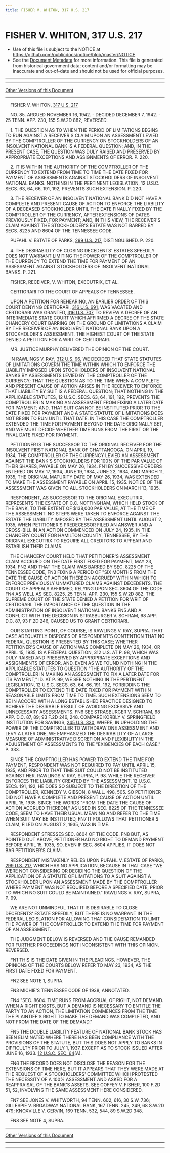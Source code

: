 ```yaml
---
title: FISHER V. WHITON, 317 U.S. 217
---
```


# FISHER V. WHITON, 317 U.S. 217

* Use of this file is subject to the NOTICE at https://github.com/publicdocs/notice/blob/master/NOTICE
* See the [Document Metadata](../../../index.md) for more information.
  This file is generated from historical government data; content and/or formatting may be inaccurate and out-of-date and should not be used for official purposes.

----------
----------

[Other Versions of this Document](https://publicdocs.github.io/go/links?ns=uslm-x&ref=%2Fus%2Fcourts%2Fscotus%2FusReporter%2F317%2F217)

----------

    FISHER V. WHITON, [317 U.S. 217][/us/courts/scotus/usReporter/317/217]

    NO. 85.  ARGUED NOVEMBER 16, 1942.  - DECIDED DECEMBER 7, 1942.  - 25 TENN. APP. 230, 155 S.W.2D 882, REVERSED.

    1.  THE QUESTION AS TO WHEN THE PERIOD OF LIMITATIONS BEGINS TO RUN AGAINST A RECEIVER'S CLAIM UPON AN ASSESSMENT LEVIED BY THE COMPTROLLER OF THE CURRENCY ON STOCKHOLDERS OF AN INSOLVENT NATIONAL BANK IS A FEDERAL QUESTION; AND, IN THE PRESENT CASE, THE QUESTION WAS DULY RAISED AND PRESERVED BY APPROPRIATE EXCEPTIONS AND ASSIGNMENTS OF ERROR.  P. 220.

    2.  IT IS WITHIN THE AUTHORITY OF THE COMPTROLLER OF THE CURRENCY TO EXTEND FROM TIME TO TIME THE DATE FIXED FOR PAYMENT OF ASSESSMENTS AGAINST STOCKHOLDERS OF INSOLVENT NATIONAL BANKS.  NOTHING IN THE PERTINENT LEGISLATION, 12 U.S.C. SECS. 63, 64, 66, 191, 192, PREVENTS SUCH EXTENSION.  P. 220.

    3.  THE RECEIVER OF AN INSOLVENT NATIONAL BANK DID NOT HAVE A COMPLETE AND PRESENT CAUSE OF ACTION TO ENFORCE THE LIABILITY OF A DECEASED STOCKHOLDER UNTIL THE DATE FINALLY FIXED BY THE COMPTROLLER OF THE CURRENCY, AFTER EXTENSIONS OF DATES PREVIOUSLY FIXED, FOR PAYMENT; AND, IN THIS VIEW, THE RECEIVER'S CLAIM AGAINST THE STOCKHOLDER'S ESTATE WAS NOT BARRED BY SECS. 8225 AND 8604 OF THE TENNESSEE CODE.

    PUFAHL V. ESTATE OF PARKS, [299 U.S. 217][/us/courts/scotus/usReporter/299/217], DISTINGUISHED.  P. 220.

    4.  THE DESIRABILITY OF CLOSING DECEDENTS' ESTATES SPEEDILY DOES NOT WARRANT LIMITING THE POWER OF THE COMPTROLLER OF THE CURRENCY TO EXTEND THE TIME FOR PAYMENT OF AN ASSESSMENT AGAINST STOCKHOLDERS OF INSOLVENT NATIONAL BANKS.  P. 221.

    FISHER, RECEIVER, V. WHITON, EXECUTRIX, ET AL.

    CERTIORARI TO THE COURT OF APPEALS OF TENNESSEE.

    UPON A PETITION FOR REHEARING, AN EARLIER ORDER OF THIS COURT DENYING CERTIORARI, [316 U.S. 691][/us/courts/scotus/usReporter/316/691], WAS VACATED AND CERTIORARI WAS GRANTED, [316 U.S. 707][/us/courts/scotus/usReporter/316/707], TO REVIEW A DECREE OF AN INTERMEDIATE STATE COURT WHICH AFFIRMED A DECREE OF THE STATE CHANCERY COURT BARRING ON THE GROUND OF LIMITATIONS A CLAIM BY THE RECEIVER OF AN INSOLVENT NATIONAL BANK UPON A STOCKHOLDER'S ASSESSMENT.  THE HIGHEST COURT OF THE STATE DENIED A PETITION FOR A WRIT OF CERTIORARI.

    MR. JUSTICE MURPHY DELIVERED THE OPINION OF THE COURT.

    IN RAWLINGS V. RAY, [312 U.S. 96][/us/courts/scotus/usReporter/312/96], WE DECIDED THAT STATE STATUTES OF LIMITATIONS GOVERN THE TIME WITHIN WHICH TO ENFORCE THE LIABILITY IMPOSED UPON STOCKHOLDERS OF INSOLVENT NATIONAL BANKS BY ASSESSMENTS LEVIED BY THE COMPTROLLER OF THE CURRENCY; THAT THE QUESTION AS TO THE TIME WHEN A COMPLETE AND PRESENT CAUSE OF ACTION ARISES IN THE RECEIVER TO ENFORCE THAT LIABILITY BY SUIT IS A FEDERAL QUESTION; THAT NOTHING IN THE APPLICABLE STATUTES, 12 U.S.C. SECS. 63, 64, 191, 192, PREVENTS THE COMPTROLLER IN MAKING AN ASSESSMENT FROM FIXING A LATER DATE FOR PAYMENT; AND, THAT SUIT CANNOT BE INSTITUTED PRIOR TO THE DATE FIXED FOR PAYMENT AND A STATE STATUTE OF LIMITATIONS DOES NOT BEGIN TO RUN UNTIL THAT DATE.  IN THIS CASE THE COMPTROLLER EXTENDED THE TIME FOR PAYMENT BEYOND THE DATE ORIGINALLY SET, AND WE MUST DECIDE WHETHER TIME RUNS FROM THE FIRST OR THE FINAL DATE FIXED FOR PAYMENT.

    PETITIONER IS THE SUCCESSOR TO THE ORIGINAL RECEIVER FOR THE INSOLVENT FIRST NATIONAL BANK OF CHATTANOOGA.  ON APRIL 19, 1934, THE COMPTROLLER OF THE CURRENCY LEVIED AN ASSESSMENT AGAINST THE BANK'S STOCKHOLDERS FOR 100% OF THE PAR VALUE OF THEIR SHARES, PAYABLE ON MAY 26, 1934.  FN1  BY SUCCESSIVE ORDERS ENTERED ON MAY 17, 1934, JUNE 19, 1934, JUNE 22, 1934, AND MARCH 11, 1935, THE ORIGINAL MATURITY DATE OF MAY 26, 1934, WAS EXTENDED TO MAKE THE ASSESSMENT PAYABLE ON APRIL 15, 1935.  NOTICE OF THE ASSESSMENT WAS GIVEN TO ALL STOCKHOLDERS ON MARCH 13, 1935.

    RESPONDENT, AS SUCCESSOR TO THE ORIGINAL EXECUTRIX, REPRESENTS THE ESTATE OF C.C. NOTTINGHAM, WHICH HELD STOCK OF THE BANK, TO THE EXTENT OF $138,000 PAR VALUE, AT THE TIME OF THE ASSESSMENT.  NO STEPS WERE TAKEN TO ENFORCE AGAINST THE ESTATE THE LIABILITY IMPOSED BY THE ASSESSMENT UNTIL AUGUST 2, 1935, WHEN PETITIONER'S PREDECESSOR FILED AN ANSWER AND A CROSS-BILL IN AN ACTION COMMENCED ON JULY 24, 1935, IN THE CHANCERY COURT FOR HAMILTON COUNTY, TENNESSEE, BY THE ORIGINAL EXECUTRIX TO REQUIRE ALL CREDITORS TO APPEAR AND ESTABLISH THEIR CLAIMS.

    THE CHANCERY COURT HELD THAT PETITIONER'S ASSESSMENT CLAIM ACCRUED ON THE DATE FIRST FIXED FOR PAYMENT, MAY 23, 1934,  FN2  AND THAT THE CLAIM WAS BARRED BY SEC. 8225 OF THE TENNESSEE CODE, FN3 FIXING A PERIOD OF "SIX MONTHS FROM THE DATE THE CAUSE OF ACTION THEREON ACCRUED" WITHIN WHICH TO ENFORCE PREVIOUSLY UNMATURED CLAIMS AGAINST DECEDENTS.  THE COURT OF APPEALS AFFIRMED, RELYING UPON SEC. 8604 OF THE CODE  FN4  AS WELL AS SEC. 8225.  25 TENN. APP. 230, 155 S.W.2D 882.  THE SUPREME COURT OF THE STATE DENIED A PETITION FOR WRIT OF CERTIORARI.  THE IMPORTANCE OF THE QUESTION IN THE ADMINISTRATION OF INSOLVENT NATIONAL BANKS FN5  AND A CONFLICT WITH THE DECISION IN STRASBURGER V. SCHRAM, 68 APP. D.C. 87, 93 F.2D 246, CAUSED US TO GRANT CERTIORARI.

    OUR STARTING POINT, OF COURSE, IS RAWLINGS V. RAY, SUPRA.  THAT CASE ADEQUATELY DISPOSES OF RESPONDENT'S CONTENTION THAT NO FEDERAL QUESTION IS PRESENTED BY THIS CASE; WHETHER PETITIONER'S CAUSE OF ACTION WAS COMPLETE ON MAY 26, 1934, OR APRIL 15, 1935, IS A FEDERAL QUESTION, 312 U.S. AT P. 98, WHICH WAS DULY RAISED AND PRESERVED BY APPROPRIATE EXCEPTIONS AND ASSIGNMENTS OF ERROR.  AND, EVEN AS WE FOUND NOTHING IN THE APPLICABLE STATUTES TO QUESTION "THE AUTHORITY OF THE COMPTROLLER IN MAKING AN ASSESSMENT TO FIX A LATER DATE FOR ITS PAYMENT," ID. AT P. 99, WE SEE NOTHING IN THE PERTINENT LEGISLATION, 12 U.S.C. SECS. 63, 64, 66, 191, 192, FORBIDDING THE COMPTROLLER TO EXTEND THE DATE FIXED FOR PAYMENT WITHIN REASONABLE LIMITS FROM TIME TO TIME.  SUCH EXTENSIONS SEEM TO BE IN ACCORD WITH A LONG ESTABLISHED PRACTICE DESIGNED TO ACHIEVE THE DESIRABLE RESULT OF AVOIDING EXCESSIVE AND UNNECESSARY ASSESSMENTS.  FN6  SEE STRASBURGER V. SCHRAM, 68 APP. D.C. 87, 89; 93 F.2D 246, 248.  COMPARE KORBLY V. SPRINGFIELD INSTITUTION FOR SAVINGS, [245 U.S. 330][/us/courts/scotus/usReporter/245/330], WHERE, IN UPHOLDING THE POWER OF THE COMPTROLLER TO WITHDRAW ONE ASSESSMENT AND LEVY A LATER ONE, WE EMPHASIZED THE DESIRABILITY OF A LARGE MEASURE OF ADMINISTRATIVE DISCRETION AND FLEXIBILITY IN THE ADJUSTMENT OF ASSESSMENTS TO THE "EXIGENCIES OF EACH CASE."  P. 333.

    SINCE THE COMPTROLLER HAS POWER TO EXTEND THE TIME FOR PAYMENT, RESPONDENT WAS NOT REQUIRED TO PAY UNTIL APRIL 15, 1935, AND PRIOR TO THAT TIME SUIT COULD NOT BE INSTITUTED AGAINST HER.  RAWLINGS V. RAY, SUPRA, P. 98.  WHILE THE RECEIVER ENFORCES THE LIABILITY CREATED BY THE ASSESSMENT, 12 U.S.C. SECS. 191, 192, HE DOES SO SUBJECT TO THE DIRECTION OF THE COMPTROLLER, KENNEDY V. GIBSON, 8 WALL.  498, 505.  SO PETITIONER DID NOT HAVE A COMPLETE AND PRESENT CAUSE OF ACTION UNTIL APRIL 15, 1935.  SINCE THE WORDS "FROM THE DATE THE CAUSE OF ACTION ACCRUED THEREON," AS USED IN SEC. 8225 OF THE TENNESSEE CODE, SEEM TO HAVE THEIR USUAL MEANING AND REFER TO THE TIME WHEN SUIT MAY BE INSTITUTED,  FN7  IT FOLLOWS THAT PETITIONER'S CLAIM, FILED ON AUGUST 2, 1935, WAS IN TIME.

    RESPONDENT STRESSES SEC. 8604 OF THE CODE.  FN8  BUT, AS POINTED OUT ABOVE, PETITIONER HAD NO RIGHT TO DEMAND PAYMENT BEFORE APRIL 15, 1935, SO, EVEN IF SEC. 8604 APPLIES, IT DOES NOT BAR PETITIONER'S CLAIM.

    RESPONDENT MISTAKENLY RELIES UPON PUFAHL V. ESTATE OF PARKS, [299 U.S. 217][/us/courts/scotus/usReporter/299/217], WHICH HAS NO APPLICATION, BECAUSE IN THAT CASE "WE WERE NOT CONSIDERING OR DECIDING THE QUESTION OF THE APPLICATION OF A STATUTE OF LIMITATIONS TO A SUIT AGAINST A STOCKHOLDER UPON AN ASSESSMENT MADE BY THE COMPTROLLER WHERE PAYMENT WAS NOT REQUIRED BEFORE A SPECIFIED DATE, PRIOR TO WHICH NO SUIT COULD BE MAINTAINED."  RAWLINGS V. RAY, SUPRA, P. 99.

    WE ARE NOT UNMINDFUL THAT IT IS DESIRABLE TO CLOSE DECEDENTS' ESTATE SPEEDILY, BUT THERE IS NO WARRANT IN THE FEDERAL LEGISLATION FOR ALLOWING THAT CONSIDERATION TO LIMIT THE POWER OF THE COMPTROLLER TO EXTEND THE TIME FOR PAYMENT OF AN ASSESSMENT.

    THE JUDGMENT BELOW IS REVERSED AND THE CAUSE REMANDED FOR FURTHER PROCEEDINGS NOT INCONSISTENT WITH THIS OPINION.  REVERSED.

    FN1  THIS IS THE DATE GIVEN IN THE PLEADINGS.  HOWEVER, THE OPINIONS OF THE COURTS BELOW REFER TO MAY 23, 1934, AS THE FIRST DATE FIXED FOR PAYMENT.

    FN2  SEE NOTE 1, SUPRA.

    FN3  MICHIE'S TENNESSEE CODE OF 1938, ANNOTATED.

    FN4  "SEC.  8604.  TIME RUNS FROM ACCRUAL OF RIGHT, NOT DEMAND.  WHEN A RIGHT EXISTS, BUT A DEMAND IS NECESSARY TO ENTITLE THE PARTY TO AN ACTION, THE LIMITATION COMMENCES FROM THE TIME THE PLAINTIFF'S RIGHT TO MAKE THE DEMAND WAS COMPLETED, AND NOT FROM THE DATE OF THE DEMAND."

    FN5  THE DOUBLE LIABILITY FEATURE OF NATIONAL BANK STOCK HAS BEEN ELIMINATED WHERE THERE HAS BEEN COMPLIANCE WITH THE PROVISIONS OF THE STATUTE, BUT THIS DOES NOT APPLY TO BANKS IN DIFFICULTY PRIOR TO JULY 1, 1937, EXCEPT AS TO STOCK ISSUED AFTER JUNE 16, 1933.  [12 U.S.C. SEC. 64][/us/usc/t12/s64](A).

    FN6  THE RECORD DOES NOT DISCLOSE THE REASON FOR THE EXTENSIONS OF TIME HERE, BUT IT APPEARS THAT THEY WERE MADE AT THE REQUEST OF A STOCKHOLDERS' COMMITTEE WHICH PROTESTED THE NECESSITY OF A 100% ASSESSMENT AND ASKED FOR A REAPPRAISAL OF THE BANK'S ASSETS.  SEE COFFEY V. FISHER, 100 F.2D 51, 52, INVOLVING THE SAME ASSESSMENT HERE CONSIDERED.

    FN7  SEE JONES V. WHITWORTH, 94 TENN. 602, 616, 30 S.W. 736; GILLESPIE V. BROADWAY NATIONAL BANK, 167 TENN. 245, 249, 68 S.W.2D 479; KNOXVILLE V. GERVIN, 169 TENN. 532, 544, 89 S.W.2D 348.

    FN8  SEE NOTE 4, SUPRA.

----------

[Other Versions of this Document](https://publicdocs.github.io/go/links?ns=uslm-x&ref=%2Fus%2Fcourts%2Fscotus%2FusReporter%2F317%2F217)

----------
----------

[/us/courts/scotus/usReporter/317/217]: https://publicdocs.github.io/go/links?ns=uslm-x&ref=%2Fus%2Fcourts%2Fscotus%2FusReporter%2F317%2F217
[/us/courts/scotus/usReporter/299/217]: https://publicdocs.github.io/go/links?ns=uslm-x&ref=%2Fus%2Fcourts%2Fscotus%2FusReporter%2F299%2F217
[/us/courts/scotus/usReporter/316/691]: https://publicdocs.github.io/go/links?ns=uslm-x&ref=%2Fus%2Fcourts%2Fscotus%2FusReporter%2F316%2F691
[/us/courts/scotus/usReporter/316/707]: https://publicdocs.github.io/go/links?ns=uslm-x&ref=%2Fus%2Fcourts%2Fscotus%2FusReporter%2F316%2F707
[/us/courts/scotus/usReporter/312/96]: https://publicdocs.github.io/go/links?ns=uslm-x&ref=%2Fus%2Fcourts%2Fscotus%2FusReporter%2F312%2F96
[/us/courts/scotus/usReporter/245/330]: https://publicdocs.github.io/go/links?ns=uslm-x&ref=%2Fus%2Fcourts%2Fscotus%2FusReporter%2F245%2F330
[/us/courts/scotus/usReporter/299/217]: https://publicdocs.github.io/go/links?ns=uslm-x&ref=%2Fus%2Fcourts%2Fscotus%2FusReporter%2F299%2F217
[/us/usc/t12/s64]: https://publicdocs.github.io/go/links?ns=uslm&ref=%2Fus%2Fusc%2Ft12%2Fs64



